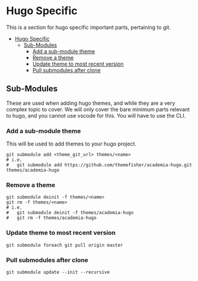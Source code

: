 # Hugo Specific

This is a section for hugo specific important parts, pertaining to git.

- [Hugo Specific](#hugo-specific)
  - [Sub-Modules](#sub-modules)
    - [Add a sub-module theme](#add-a-sub-module-theme)
    - [Remove a theme](#remove-a-theme)
    - [Update theme to most recent version](#update-theme-to-most-recent-version)
    - [Pull submodules after clone](#pull-submodules-after-clone)

## Sub-Modules

These are used when adding hugo themes, and while they are a very complex topic to cover.
We will only cover the bare minimum parts relevant to hugo, and you cannot use vscode for this.
You will have to use the CLI.

### Add a sub-module theme

This will be used to add themes to your hugo project.

```git
git submodule add <theme_git_url> themes/<name>
# i.e.
#   git submodule add https://github.com/themefisher/academia-hugo.git themes/academia-hugo
```

### Remove a theme

```git
git submodule deinit -f themes/<name>
git rm -f themes/<name>
# i.e.
#   git submodule deinit -f themes/academia-hugo
#   git rm -f themes/academia-hugo
```

### Update theme to most recent version

```git
git submodule foreach git pull origin master
```

### Pull submodules after clone

```git
git submodule update --init --recursive 
```
